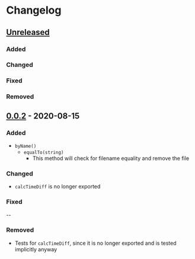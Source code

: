# Changelog

## [Unreleased]

### Added

### Changed

### Fixed

### Removed

## [0.0.2] - 2020-08-15

### Added

- `byName()`
  - `equalTo(string)`
    - This method will check for filename equality and remove the file

### Changed

- `calcTimeDiff` is no longer exported

### Fixed

--

### Removed

- Tests for `calcTimeDiff`, since it is no longer exported and is tested implicitly anyway

[unreleased]: https://github.com/yduman/retro/compare/0.0.2...master
[0.0.2]: https://github.com/yduman/rmby/releases/tag/0.0.2
